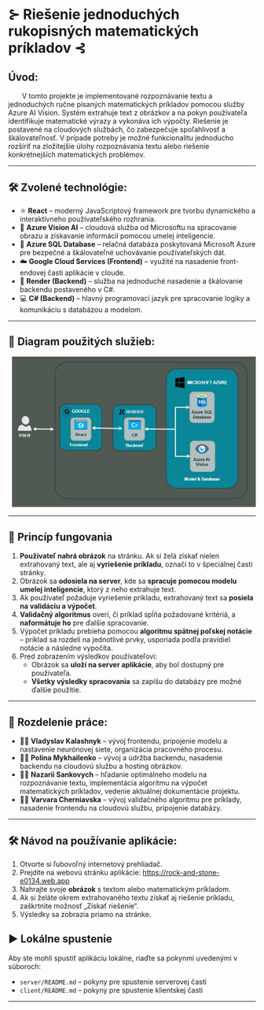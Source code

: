 # ⊱ Riešenie jednoduchých rukopisných matematických príkladov ⊰

## Úvod:
  V tomto projekte je implementované rozpoznávanie textu a jednoduchých ručne písaných matematických príkladov pomocou služby Azure AI Vision. Systém extrahuje text z obrázkov a na pokyn používateľa identifikuje matematické výrazy a vykonáva ich výpočty. Riešenie je postavené na cloudových službách, čo zabezpečuje spoľahlivosť a škálovateľnosť. V prípade potreby je možné funkcionalitu jednoducho rozšíriť na zložitejšie úlohy rozpoznávania textu alebo riešenie konkrétnejších matematických problémov.

---

## 🛠️ Zvolené technológie:

- ⚛️ **React** – moderný JavaScriptový framework pre tvorbu dynamického a interaktívneho používateľského rozhrania.
- 🧠 **Azure Vision AI** – cloudová služba od Microsoftu na spracovanie obrazu a získavanie informácií pomocou umelej inteligencie.
- 💾 **Azure SQL Database** – relačná databáza poskytovaná Microsoft Azure pre bezpečné a škálovateľné uchovávanie používateľských dát.
- ☁️ **Google Cloud Services (Frontend)** – využité na nasadenie front-endovej časti aplikácie v cloude.
- 🔄 **Render (Backend)** – služba na jednoduché nasadenie a škálovanie backendu postaveného v C#.
- 💻 **C# (Backend)** – hlavný programovací jazyk pre spracovanie logiky a komunikáciu s databázou a modelom.


---

## 🔁 Diagram použitých služieb:
![Diagram aplikácie](zct_diagram.drawio.png)

---

## 🧠 Princíp fungovania

1. **Používateľ nahrá obrázok** na stránku. Ak si želá získať nielen extrahovaný text, ale aj **vyriešenie príkladu**, označí to v špeciálnej časti stránky.
2. Obrázok sa **odosiela na server**, kde sa **spracuje pomocou modelu umelej inteligencie**, ktorý z neho extrahuje text.
3. Ak používateľ požaduje vyriešenie príkladu, extrahovaný text sa **posiela na validáciu a výpočet**.
4. **Validačný algoritmus** overí, či príklad spĺňa požadované kritériá, a **naformátuje ho** pre ďalšie spracovanie.
5. Výpočet príkladu prebieha pomocou **algoritmu spätnej poľskej notácie** – príklad sa rozdelí na jednotlivé prvky, usporiada podľa pravidiel notácie a následne vypočíta.
6. Pred zobrazením výsledkov používateľovi:
   - Obrázok sa **uloží na server aplikácie**, aby bol dostupný pre používateľa.
   - **Všetky výsledky spracovania** sa zapíšu do databázy pre možné ďalšie použitie.


---

## 👥 Rozdelenie práce:

- 🙍‍♂️ **Vladyslav Kalashnyk** – vývoj frontendu, pripojenie modelu a nastavenie neurónovej siete, organizácia pracovného procesu.
- 🙍‍♀️ **Polina Mykhailenko** – vývoj a údržba backendu, nasadenie backendu na cloudovú službu a hosting obrázkov.
- 🙍‍♂️ **Nazarii Sankovych** – hľadanie optimálneho modelu na rozpoznávanie textu, implementácia algoritmu na výpočet matematických príkladov, vedenie aktuálnej dokumentácie projektu.
- 🙍‍♀️ **Varvara Cherniavska** – vývoj validačného algoritmu pre príklady, nasadenie frontendu na cloudovú službu, pripojenie databázy.


---

## 🛠️ Návod na používanie aplikácie:

1. Otvorte si ľubovoľný internetový prehliadač.
2. Prejdite na webovú stránku aplikácie: https://rock-and-stone-e0134.web.app
3. Nahrajte svoje **obrázok** s textom alebo matematickým príkladom.
4. Ak si želáte okrem extrahovaného textu získať aj riešenie príkladu, zaškrtnite možnosť „Získať riešenie“.
5. Výsledky sa zobrazia priamo na stránke.



## ▶️ Lokálne spustenie

Aby ste mohli spustiť aplikáciu lokálne, riaďte sa pokynmi uvedenými v súboroch:

- `server/README.md` – pokyny pre spustenie serverovej časti
- `client/README.md` – pokyny pre spustenie klientskej časti 

---
